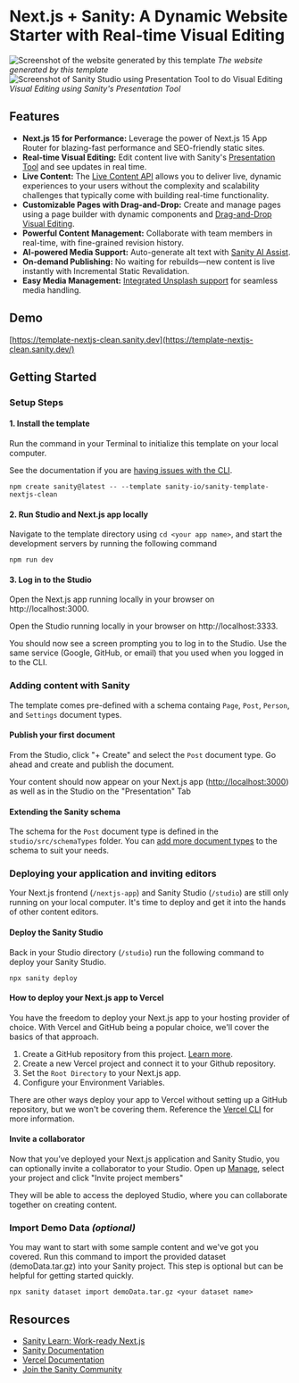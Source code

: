 # Next.js + Sanity: A Dynamic Website Starter with Real-time Visual Editing

![Screenshot of the website generated by this template](https://cdn.sanity.io/images/fkfgfb3d/production/cf3a487ca87f73ea4cbab9be30c90f6efd0823b3-1313x886.webp)
_The website generated by this template_
![Screenshot of Sanity Studio using Presentation Tool to do Visual Editing](https://cdn.sanity.io/images/fkfgfb3d/production/62f61cb1639ab1fbc14c1f14e4ee0b877fc94e29-1319x892.webp)
_Visual Editing using Sanity's Presentation Tool_

## Features

- **Next.js 15 for Performance:** Leverage the power of Next.js 15 App Router for blazing-fast performance and SEO-friendly static sites.
- **Real-time Visual Editing:** Edit content live with Sanity's [Presentation Tool](https://www.sanity.io/docs/presentation) and see updates in real time.
- **Live Content:** The [Live Content API](https://www.sanity.io/live) allows you to deliver live, dynamic experiences to your users without the complexity and scalability challenges that typically come with building real-time functionality.
- **Customizable Pages with Drag-and-Drop:** Create and manage pages using a page builder with dynamic components and [Drag-and-Drop Visual Editing](https://www.sanity.io/visual-editing-for-structured-content).
- **Powerful Content Management:** Collaborate with team members in real-time, with fine-grained revision history.
- **AI-powered Media Support:** Auto-generate alt text with [Sanity AI Assist](https://www.sanity.io/ai-assist).
- **On-demand Publishing:** No waiting for rebuilds—new content is live instantly with Incremental Static Revalidation.
- **Easy Media Management:** [Integrated Unsplash support](https://www.sanity.io/plugins/sanity-plugin-asset-source-unsplash) for seamless media handling.

## Demo

[https://template-nextjs-clean.sanity.dev](https://template-nextjs-clean.sanity.dev/)

## Getting Started

### Setup Steps

#### 1. Install the template

Run the command in your Terminal to initialize this template on your local computer.

See the documentation if you are [having issues with the CLI](https://www.sanity.io/help/cli-errors).

```shell
npm create sanity@latest -- --template sanity-io/sanity-template-nextjs-clean
```

#### 2. Run Studio and Next.js app locally

Navigate to the template directory using `cd <your app name>`, and start the development servers by running the following command

```shell
npm run dev
```

#### 3. Log in to the Studio

Open the Next.js app running locally in your browser on http://localhost:3000.

Open the Studio running locally in your browser on http://localhost:3333.

You should now see a screen prompting you to log in to the Studio. Use the same service (Google, GitHub, or email) that you used when you logged in to the CLI.

### Adding content with Sanity

The template comes pre-defined with a schema containg `Page`, `Post`, `Person`, and `Settings` document types.

#### Publish your first document

From the Studio, click "+ Create" and select the `Post` document type. Go ahead and create and publish the document.

Your content should now appear on your Next.js app ([http://localhost:3000](http://localhost:3000)) as well as in the Studio on the "Presentation" Tab

#### Extending the Sanity schema

The schema for the `Post` document type is defined in the `studio/src/schemaTypes` folder. You can [add more document types](https://www.sanity.io/docs/schema-types) to the schema to suit your needs.

### Deploying your application and inviting editors

Your Next.js frontend (`/nextjs-app`) and Sanity Studio (`/studio`) are still only running on your local computer. It's time to deploy and get it into the hands of other content editors.

#### Deploy the Sanity Studio

Back in your Studio directory (`/studio`) run the following command to deploy your Sanity Studio.

```shell
npx sanity deploy
```

#### How to deploy your Next.js app to Vercel

You have the freedom to deploy your Next.js app to your hosting provider of choice. With Vercel and GitHub being a popular choice, we'll cover the basics of that approach.

1. Create a GitHub repository from this project. [Learn more](https://docs.github.com/en/migrations/importing-source-code/using-the-command-line-to-import-source-code/adding-locally-hosted-code-to-github).
2. Create a new Vercel project and connect it to your Github repository.
3. Set the `Root Directory` to your Next.js app.
4. Configure your Environment Variables.

There are other ways deploy your app to Vercel without setting up a GitHub repository, but we won't be covering them. Reference the [Vercel CLI](https://vercel.com/docs/cli) for more information.

#### Invite a collaborator

Now that you’ve deployed your Next.js application and Sanity Studio, you can optionally invite a collaborator to your Studio. Open up [Manage](https://www.sanity.io/manage), select your project and click "Invite project members"

They will be able to access the deployed Studio, where you can collaborate together on creating content.

### Import Demo Data _(optional)_

You may want to start with some sample content and we've got you covered. Run this command to import the provided dataset (demoData.tar.gz) into your Sanity project. This step is optional but can be helpful for getting started quickly.

```shell
npx sanity dataset import demoData.tar.gz <your dataset name>
```

## Resources

- [Sanity Learn: Work-ready Next.js](https://www.sanity.io/learn/track/work-ready-next-js)
- [Sanity Documentation](https://www.sanity.io/docs)
- [Vercel Documentation](https://nextjs.org/docs)
- [Join the Sanity Community](https://slack.sanity.io)

[sanity-homepage]: https://www.sanity.io?utm_source=github.com&utm_medium=referral&utm_campaign=nextjs-clean-starter
[presentation]: https://www.sanity.io/docs/presentation
[vercel-deploy]: https://vercel.com/new/clone?repository-url=https%3A%2F%2Fgithub.com%2Fsanity-io%2Fsanity-template-nextjs-clean&project-name=nextjs-sanity-app&repository-name=nextjs-sanity-app&demo-title=Next.js%20%2B%20Sanity%20Starter&demo-description=A%20starter%20template%20for%20using%20Next.js%20with%20Sanity&demo-url=template-nextjs-clean.sanity.build&integration-ids=oac_hb2LITYajhRQ0i4QznmKH7gx&root-directory=nextjs-app
